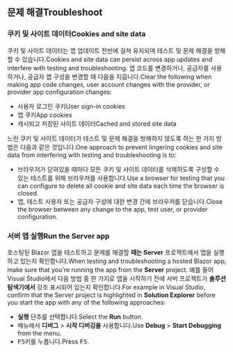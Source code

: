 ## <a name="troubleshoot"></a><span data-ttu-id="2f722-101">문제 해결</span><span class="sxs-lookup"><span data-stu-id="2f722-101">Troubleshoot</span></span>

### <a name="cookies-and-site-data"></a><span data-ttu-id="2f722-102">쿠키 및 사이트 데이터</span><span class="sxs-lookup"><span data-stu-id="2f722-102">Cookies and site data</span></span>

<span data-ttu-id="2f722-103">쿠키 및 사이트 데이터는 앱 업데이트 전반에 걸쳐 유지되며 테스트 및 문제 해결을 방해할 수 있습니다.</span><span class="sxs-lookup"><span data-stu-id="2f722-103">Cookies and site data can persist across app updates and interfere with testing and troubleshooting.</span></span> <span data-ttu-id="2f722-104">앱 코드를 변경하거나, 공급자를 사용하거나, 공급자 앱 구성을 변경할 때 다음을 지웁니다.</span><span class="sxs-lookup"><span data-stu-id="2f722-104">Clear the following when making app code changes, user account changes with the provider, or provider app configuration changes:</span></span>

* <span data-ttu-id="2f722-105">사용자 로그인 쿠키</span><span class="sxs-lookup"><span data-stu-id="2f722-105">User sign-in cookies</span></span>
* <span data-ttu-id="2f722-106">앱 쿠키</span><span class="sxs-lookup"><span data-stu-id="2f722-106">App cookies</span></span>
* <span data-ttu-id="2f722-107">캐시되고 저장된 사이트 데이터</span><span class="sxs-lookup"><span data-stu-id="2f722-107">Cached and stored site data</span></span>

<span data-ttu-id="2f722-108">느린 쿠키 및 사이트 데이터가 테스트 및 문제 해결을 방해하지 않도록 하는 한 가지 방법은 다음과 같은 것입니다.</span><span class="sxs-lookup"><span data-stu-id="2f722-108">One approach to prevent lingering cookies and site data from interfering with testing and troubleshooting is to:</span></span>

* <span data-ttu-id="2f722-109">브라우저가 닫혀있을 때마다 모든 쿠키 및 사이트 데이터를 삭제하도록 구성할 수 있는 테스트를 위해 브라우저를 사용합니다.</span><span class="sxs-lookup"><span data-stu-id="2f722-109">Use a browser for testing that you can configure to delete all cookie and site data each time the browser is closed.</span></span>
* <span data-ttu-id="2f722-110">앱, 테스트 사용자 또는 공급자 구성에 대한 변경 간에 브라우저를 닫습니다.</span><span class="sxs-lookup"><span data-stu-id="2f722-110">Close the browser between any change to the app, test user, or provider configuration.</span></span>

### <a name="run-the-server-app"></a><span data-ttu-id="2f722-111">서버 앱 실행</span><span class="sxs-lookup"><span data-stu-id="2f722-111">Run the Server app</span></span>

<span data-ttu-id="2f722-112">호스팅된 Blazor 앱을 테스트하고 문제를 해결할 **때는 Server** 프로젝트에서 앱을 실행하고 있는지 확인합니다.</span><span class="sxs-lookup"><span data-stu-id="2f722-112">When testing and troubleshooting a hosted Blazor app, make sure that you're running the app from the **Server** project.</span></span> <span data-ttu-id="2f722-113">예를 들어 Visual Studio에서 다음 방법 중 한 가지로 앱을 시작하기 전에 서버 프로젝트가 **솔루션 탐색기에서** 강조 표시되어 있는지 확인합니다.</span><span class="sxs-lookup"><span data-stu-id="2f722-113">For example in Visual Studio, confirm that the Server project is highlighted in **Solution Explorer** before you start the app with any of the following approaches:</span></span>

* <span data-ttu-id="2f722-114">**실행** 단추를 선택합니다.</span><span class="sxs-lookup"><span data-stu-id="2f722-114">Select the **Run** button.</span></span>
* <span data-ttu-id="2f722-115">메뉴에서 **디버그** > **시작 디버깅을** 사용합니다.</span><span class="sxs-lookup"><span data-stu-id="2f722-115">Use **Debug** > **Start Debugging** from the menu.</span></span>
* <span data-ttu-id="2f722-116"><kbd>F5</kbd>키를 누릅니다.</span><span class="sxs-lookup"><span data-stu-id="2f722-116">Press <kbd>F5</kbd>.</span></span>
